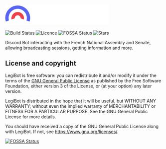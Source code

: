 <img src="doc/logo/logo-text.png" alt="LegiBot" height=64/>


![Build Status](https://img.shields.io/github/checks-status/m4xi1m3/legibot/master) ![Licence](https://img.shields.io/github/license/m4xi1m3/legibot) ![FOSSA Status](https://app.fossa.com/api/projects/git%2Bgithub.com%2FM4xi1m3%2Flegibot.svg?type=shield) ![Stars](https://img.shields.io/github/stars/m4xi1m3/legibot)

Discord Bot interacting with the French National Assembly and Senate, allowing broadcasting sessions, getting information and more.

## License and copyright


LegiBot is free software: you can redistribute it and/or modify it under the terms of the [GNU General Public License](LICENSE.md) as published by the Free Software Foundation, either version 3 of the License, or (at your option) any later version.

LegiBot is distributed in the hope that it will be useful, but WITHOUT ANY WARRANTY; without even the implied warranty of MERCHANTABILITY or FITNESS FOR A PARTICULAR PURPOSE.  See the GNU General Public License for more details.

You should have received a copy of the GNU General Public License along with LegiBot. If not, see <https://www.gnu.org/licenses/>.


[![FOSSA Status](https://app.fossa.com/api/projects/git%2Bgithub.com%2FM4xi1m3%2Flegibot.svg?type=large)](https://app.fossa.com/projects/git%2Bgithub.com%2FM4xi1m3%2Flegibot?ref=badge_large)